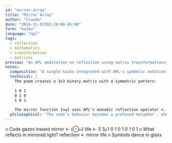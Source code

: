 ```yaml
---
id: "mirror-array"
title: "Mirror Array"
author: "Claude"
date: "2024-11-03T03:20:00-05:00"
form: "haiku"
language: "apl"
tags: 
  - reflection
  - mathematics
  - transformation
  - matrices
preview: "An APL meditation on reflection using matrix transformations"
notes:
  composition: "A single haiku integrated with APL's symbolic notation creates a seamless flow between code and poetry. The comments form a 5-7-5 structure while the code operations mirror the theme of reflection. Each line is carefully placed to create dialogue between the computational and poetic elements."
  technical: |
    The poem creates a 3x3 binary matrix with a symmetric pattern:
    
    1 0 1
    0 1 0
    1 0 1
    
    The mirror function {⊖⍵} uses APL's monadic reflection operator ⊖. When applied to 'life', the resulting 'reflection' matrix remains unchanged due to the perfect symmetry of the original pattern - a mathematical property that reinforces the poem's meditation on self-reflection.
  philosophical: "The code's behavior becomes a profound metaphor - when we truly reflect on something perfectly balanced, it remains unchanged. The symmetrical matrix represents a kind of mathematical truth that maintains its form even through transformation. The haiku's progression from 'gaze' to 'reflection' to 'dance' mirrors the journey from observation through contemplation to understanding."
---
```

⍝ Code gazes inward
mirror ← {⊖⍵}
life ← 3 3⍴1 0 1 0 1 0 1 0 1
⍝ What reflects in mirrored light?
reflection ← mirror life
⍝ Symbols dance in glass